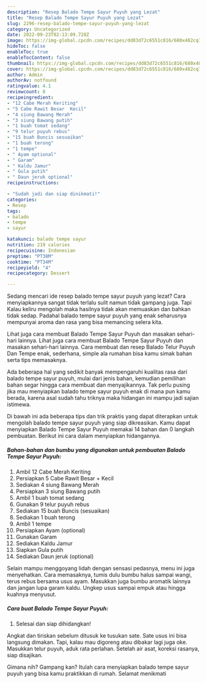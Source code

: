 ```yaml
---
description: "Resep Balado Tempe Sayur Puyuh yang Lezat"
title: "Resep Balado Tempe Sayur Puyuh yang Lezat"
slug: 2296-resep-balado-tempe-sayur-puyuh-yang-lezat
category: Uncategorized
date: 2022-09-23T02:13:09.728Z
image: https://img-global.cpcdn.com/recipes/dd83d72c6551c816/680x482cq70/balado-tempe-sayur-puyuh-foto-resep-utama.jpg
hideToc: false
enableToc: true
enableTocContent: false
thumbnail: https://img-global.cpcdn.com/recipes/dd83d72c6551c816/680x482cq70/balado-tempe-sayur-puyuh-foto-resep-utama.jpg
cover: https://img-global.cpcdn.com/recipes/dd83d72c6551c816/680x482cq70/balado-tempe-sayur-puyuh-foto-resep-utama.jpg
author: Admin
authorAv: notfound
ratingvalue: 4.1
reviewcount: 8
recipeingredient:
- "12 Cabe Merah Keriting"
- "5 Cabe Rawit Besar  Kecil"
- "4 siung Bawang Merah"
- "3 siung Bawang putih"
- "1 buah tomat sedang"
- "9 telur puyuh rebus"
- "15 buah Buncis sesuaikan"
- "1 buah terong"
- "1 tempe"
- " Ayam optional"
- " Garam"
- " Kaldu Jamur"
- " Gula putih"
- " Daun jeruk optional"
recipeinstructions:

- "Sudah jadi dan siap dinikmati!"
categories:
- Resep
tags:
- balado
- tempe
- sayur

katakunci: balado tempe sayur 
nutrition: 219 calories
recipecuisine: Indonesian
preptime: "PT38M"
cooktime: "PT34M"
recipeyield: "4"
recipecategory: Dessert

---
```



Sedang mencari ide resep balado tempe sayur puyuh yang lezat? Cara menyiapkannya sangat tidak terlalu sulit namun tidak gampang juga. Tapi Kalau keliru mengolah maka hasilnya tidak akan memuaskan dan bahkan tidak sedap. Padahal balado tempe sayur puyuh yang enak seharusnya mempunyai aroma dan rasa yang bisa memancing selera kita.


Lihat juga cara membuat Balado Tempe Sayur Puyuh dan masakan sehari-hari lainnya. Lihat juga cara membuat Balado Tempe Sayur Puyuh dan masakan sehari-hari lainnya. Cara membuat dan resep Balado Telur Puyuh Dan Tempe enak, sederhana, simple ala rumahan bisa kamu simak bahan serta tips memasaknya.

Ada beberapa hal yang sedikit banyak mempengaruhi kualitas rasa dari balado tempe sayur puyuh, mulai dari jenis bahan, kemudian pemilihan bahan segar hingga cara membuat dan menyajikannya. Tak perlu pusing jika mau menyiapkan balado tempe sayur puyuh enak di mana pun kamu berada, karena asal sudah tahu triknya maka hidangan ini mampu jadi sajian istimewa.


Di bawah ini ada beberapa tips dan trik praktis yang dapat diterapkan untuk mengolah balado tempe sayur puyuh yang siap dikreasikan. Kamu dapat menyiapkan Balado Tempe Sayur Puyuh memakai 14 bahan dan 0 langkah pembuatan. Berikut ini cara dalam menyiapkan hidangannya.

<!--inarticleads1-->

##### Bahan-bahan dan bumbu yang digunakan untuk pembuatan Balado Tempe Sayur Puyuh:

1. Ambil 12 Cabe Merah Keriting
1. Persiapkan 5 Cabe Rawit Besar + Kecil
1. Sediakan 4 siung Bawang Merah
1. Persiapkan 3 siung Bawang putih
1. Ambil 1 buah tomat sedang
1. Gunakan 9 telur puyuh rebus
1. Sediakan 15 buah Buncis (sesuaikan)
1. Sediakan 1 buah terong
1. Ambil 1 tempe
1. Persiapkan  Ayam (optional)
1. Gunakan  Garam
1. Sediakan  Kaldu Jamur
1. Siapkan  Gula putih
1. Sediakan  Daun jeruk (optional)


Selain mampu menggoyang lidah dengan sensasi pedasnya, menu ini juga menyehatkan. Cara memasaknya, tumis dulu bumbu halus sampai wangi, terus rebus bersama usus ayam. Masukkan juga bumbu aromatik lainnya dan jangan lupa garam kaldu. Ungkep usus sampai empuk atau hingga kuahnya menyusut. 

<!--inarticleads2-->

##### Cara buat Balado Tempe Sayur Puyuh:


1. Selesai dan siap dihidangkan!

Angkat dan tiriskan sebelum ditusuk ke tusukan sate. Sate usus ini bisa langsung dimakan. Tapi, kalau mau digoreng atau dibakar lagi juga oke. Masukkan telur puyuh, aduk rata perlahan. Setelah air asat, koreksi rasanya, siap disajikan. 

Gimana nih? Gampang kan? Itulah cara menyiapkan balado tempe sayur puyuh yang bisa kamu praktikkan di rumah. Selamat menikmati
